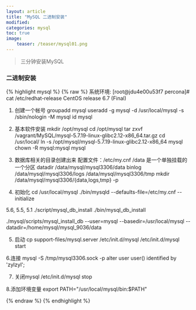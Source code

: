 ```yaml
---
layout: article
title: "MySQL 二进制安装"
modified:
categories: mysql
toc: true
image:
    teaser: /teaser/mysql01.png
---
```


> 三分钟安装MySQL

### 二进制安装
{% highlight mysql %}
{% raw %}
系统环境:
[root@jdu4e00u53f7 percona]#  cat /etc/redhat-release 
CentOS release 6.7 (Final)  

1. 创建一个帐号
groupadd mysql
useradd -g mysql -d /usr/local/mysql -s /sbin/nologin -M mysql
id mysql

2. 基本软件安装
mkdir /opt/mysql
cd /opt/mysql
tar zxvf /vagrant/MySQL/mysql-5.7.19-linux-glibc2.12-x86_64.tar.gz
cd /usr/local/
ln -s /opt/mysql/mysql-5.7.19-linux-glibc2.12-x86_64 mysql
chown -R mysql:mysql mysql

3. 数据库相关的目录创建出来
配置文件：/etc/my.cnf
/data  是一个单独挂载的一个分区
datadir /data/mysql/mysql3306/data
binlog  /data/mysql/mysql3306/logs
        /data/mysql/mysql3306/tmp
mkdir /data/mysql/mysql3306/{data,logs,tmp} -p

4. 初始化
cd /usr/local/mysql
./bin/mysqld --defaults-file=/etc/my.cnf --initialize

5.6, 5.5, 5.1
./script/mysql_db_install
./bin/mysql_db_install

./mysql/scripts/mysql_install_db  --user=mysql --basedir=/usr/local/mysql --datadir=/home/mysql/mysql_9036/data

5. 启动
cp support-files/mysql.server /etc/init.d/mysql
/etc/init.d/mysql start

6.连接
mysql -S /tmp/mysql3306.sock -p
alter user user() identified by 'zylzyl';

7. 关闭mysql
/etc/init.d/mysql stop

8.添加环境变量
export PATH="/usr/local/mysql/bin:$PATH"

{% endraw %}
{% endhighlight %}

